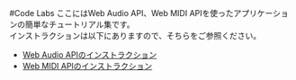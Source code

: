 #Code Labs
ここにはWeb Audio API、Web MIDI APIを使ったアプリケーションの簡単なチュートリアル集です。  
インストラクションは以下にありますので、そちらをご参照ください。

 - [Web Audio APIのインストラクション](https://github.com/ryoyakawai/WebMusicDevelopersJP/tree/master/codeLabs/WebAudioAPI)
 - [Web MIDI APIのインストラクション](https://github.com/ryoyakawai/WebMusicDevelopersJP/tree/master/codeLabs/WebMIDIAPI)

